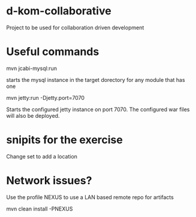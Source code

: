 # d-kom-collaborative
Project to be used for collaboration driven development


# Useful commands


mvn jcabi-mysql:run

starts the mysql instance in the target dorectory for any module that has one


mvn jetty:run -Djetty.port=7070

Starts the configured jetty instance on port 7070. The configured war files will also be deployed.


# snipits for the exercise


<changeSet id="2015-03-17-add-location-to-guest" author="Your name here">
    <addColumn tableName="GUEST">
            <column name="LOCATION" type="varchar(50)">
                <constraints nullable="false"/>
            </column>
    </addColumn>
</changeSet>

Change set to add a location


# Network issues?

Use the profile NEXUS to use a LAN based remote repo for artifacts

mvn clean install -PNEXUS
